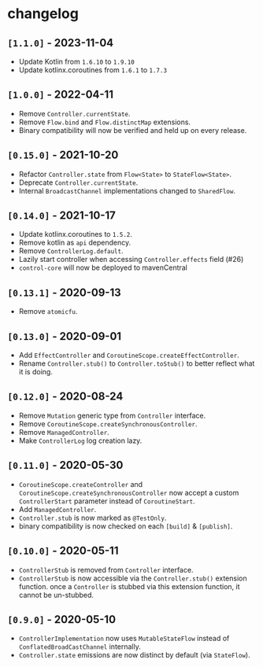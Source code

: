 # changelog

## `[1.1.0]` - 2023-11-04

- Update Kotlin from `1.6.10` to `1.9.10`
- Update kotlinx.coroutines from `1.6.1` to `1.7.3`

## `[1.0.0]` - 2022-04-11

- Remove `Controller.currentState`.
- Remove `Flow.bind` and `Flow.distinctMap` extensions.
- Binary compatibility will now be verified and held up on every release.

## `[0.15.0]` - 2021-10-20

- Refactor `Controller.state` from `Flow<State>` to `StateFlow<State>`.
- Deprecate `Controller.currentState`.
- Internal `BroadcastChannel` implementations changed to `SharedFlow`.

## `[0.14.0]` - 2021-10-17

- Update kotlinx.coroutines to `1.5.2`.
- Remove kotlin as `api` dependency.
- Remove `ControllerLog.default`.
- Lazily start controller when accessing `Controller.effects` field (#26)
- `control-core` will now be deployed to mavenCentral

## `[0.13.1]` - 2020-09-13

- Remove `atomicfu`.

## `[0.13.0]` - 2020-09-01

- Add `EffectController` and `CoroutineScope.createEffectController`.
- Rename `Controller.stub()` to `Controller.toStub()` to better reflect what it is doing.

## `[0.12.0]` - 2020-08-24

- Remove `Mutation` generic type from `Controller` interface.
- Remove `CoroutineScope.createSynchronousController`.
- Remove `ManagedController`.
- Make `ControllerLog` log creation lazy.

## `[0.11.0]` - 2020-05-30

- `CoroutineScope.createController` and `CoroutineScope.createSynchronousController` now accept a custom `ControllerStart` parameter instead of `CoroutineStart`.
- Add `ManagedController`.
- `Controller.stub` is now marked as `@TestOnly`.
- binary compatibility is now checked on each `[build]` & `[publish]`.

## `[0.10.0]` - 2020-05-11

- `ControllerStub` is removed from `Controller` interface.  
- `ControllerStub` is now accessible via the `Controller.stub()` extension function. once a `Controller` is stubbed via this extension function, it cannot be un-stubbed.

## `[0.9.0]` - 2020-05-10

- `ControllerImplementation` now uses `MutableStateFlow` instead of `ConflatedBroadCastChannel` internally.
- `Controller.state` emissions are now distinct by default (via `StateFlow`).
